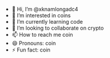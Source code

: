 - 👋 Hi, I’m @xknamlongadc4
- 👀 I’m interested in coins
- 🌱 I’m currently learning code
- 💞️ I’m looking to collaborate on crypto
- 📫 How to reach me coin
- 😄 Pronouns: coin
- ⚡ Fun fact: coin

<!---
xknamlongadc4/xknamlongadc4 is a ✨ special ✨ repository because its `README.md` (this file) appears on your GitHub profile.
You can click the Preview link to take a look at your changes.
--->
